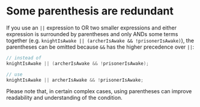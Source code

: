 # Some parenthesis are redundant

If you use an `||` expression to OR two smaller expressions and either expression is surrounded by parentheses and only ANDs some terms together (e.g. `knightIsAwake || (archerIsAwake && !prisonerIsAwake)`), the parentheses can be omitted because `&&` has the higher precedence over `||`:

```java
// instead of
knightIsAwake || (archerIsAwake && !prisonerIsAwake);

// use
knightIsAwake || archerIsAwake && !prisonerIsAwake;
```

Please note that, in certain complex cases, using parentheses can improve readability and understanding of the condition.